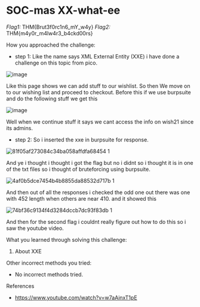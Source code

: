 # SOC-mas XX-what-ee

*Flag1:* THM{Brut3f0rc1n6_mY_w4y}
*Flag2:* THM{m4y0r_m4lw4r3_b4ckd00rs}

How you approached the challenge:

- step 1: Like the name says XML External Entity (XXE)  i have done a challenge on this topic from pico. 

![image](https://github.com/user-attachments/assets/06376a94-222e-4392-8122-7119514b6638)

Like this page shows we can add stuff to our wishlist. So then We move on to our wishing list and proceed to checkout. Before this if we use burpsuite and do the following stuff we get this

![image](https://github.com/user-attachments/assets/4398c200-4a44-4c08-a213-c0803c8db0b6)

Well when we continue stuff it says we cant access the info on wish21 since its admins.

- step 2: So i inserted the xxe in burpsuite for response.

![81f05af273084c34ba058affdfa68454 1](https://github.com/user-attachments/assets/5cf86100-1a26-49a4-9de9-650566a9e90c)

And ye i thought i thought i got the flag but no i didnt so i thought it is in one of the txt files so i thought of bruteforcing using burpsuite. 

![4af0b5dce7454b4b8855da88532d717b 1](https://github.com/user-attachments/assets/2c1b5abd-32f0-43e1-a6ac-f0dbb3fe532a)

And then out of all the responses i checked the odd one out there was one with 452 length when others are near 410. and it showed this

![74bf36c9134f4d3284dccb7dc93f83db 1](https://github.com/user-attachments/assets/e62a5574-03dd-4b80-8d77-ecb944cca2bb)

And then for the second flag i couldnt really figure out how to do this so i saw the youtube video.

What you learned through solving this challenge:

1. About XXE

Other incorrect methods you tried:

- No incorrect methods tried.

References

- https://www.youtube.com/watch?v=w7aAinxT1pE
